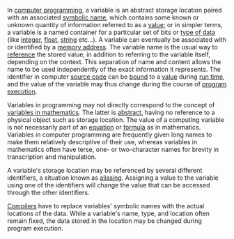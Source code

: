 In [computer programming](https://en.wikipedia.org/wiki/Computer_programming), a variable is an abstract storage location paired with an associated [symbolic name](https://en.wikipedia.org/wiki/Symbol), which contains some known or unknown quantity of information referred to as a [value](https://en.wikipedia.org/wiki/Value_(computer_science)); or in simpler terms, a variable is a named container for a particular set of bits or [type of data](https://simple.wikipedia.org/wiki/Data_type) (like [integer](https://en.wikipedia.org/wiki/Integer_(computer_science)), [float](https://en.wikipedia.org/wiki/Floating-point_arithmetic), [string](https://en.wikipedia.org/wiki/String_(computer_science)) etc...). A variable can eventually be associated with or identified by a [memory address](https://en.wikipedia.org/wiki/Memory_address). The variable name is the usual way to [reference](https://en.wikipedia.org/wiki/Reference_(computer_science)) the stored value, in addition to referring to the variable itself, depending on the context. This separation of name and content allows the name to be used independently of the exact information it represents. The identifier in computer [source code](https://en.wikipedia.org/wiki/Source_code) can be [bound](https://en.wikipedia.org/wiki/Name_binding) to a [value](https://en.wikipedia.org/wiki/Value_(computer_science)) during [run time](https://en.wikipedia.org/wiki/Run_time_(program_lifecycle_phase)), and the value of the variable may thus change during the course of [program execution](https://en.wikipedia.org/wiki/Execution_(computing)).

Variables in programming may not directly correspond to the concept of [variables in mathematics](https://en.wikipedia.org/wiki/Variable_(mathematics)). The latter is [abstract](https://en.wikipedia.org/wiki/Abstract_and_concrete), having no reference to a physical object such as storage location. The value of a computing variable is not necessarily part of an [equation](https://en.wikipedia.org/wiki/Equation) or [formula](https://en.wikipedia.org/wiki/Formula) as in mathematics. Variables in computer programming are frequently given long names to make them relatively descriptive of their use, whereas variables in mathematics often have terse, one- or two-character names for brevity in transcription and manipulation.

A variable's storage location may be referenced by several different identifiers, a situation known as [aliasing](https://en.wikipedia.org/wiki/Aliasing_(computing)). Assigning a value to the variable using one of the identifiers will change the value that can be accessed through the other identifiers.

[Compilers](https://en.wikipedia.org/wiki/Compiler_(computing)) have to replace variables' symbolic names with the actual locations of the data. While a variable's name, type, and location often remain fixed, the data stored in the location may be changed during program execution.
